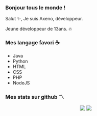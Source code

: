 ### Bonjour tous le monde !
Salut ✨, Je suis Axeno, développeur.

Jeune développeur de 13ans. 🔥

### Mes langage favori ☕
  - Java
  - Python
  - HTML
  - CSS
  - PHP
  - NodeJS

### Mes stats sur github 〽️

<p align="center">
  <img src="https://github-readme-stats.vercel.app/api?username=AxenoDev&show_icons=true&count_private=true&hide_border=true&include_all_commits=true&theme=synthwave"/>
  <img src="https://github-readme-stats.vercel.app/api/top-langs/?username=AxenoDev&count_private=true&langs_count=10&theme=synthwave&hide_border=true"/>
</p>
